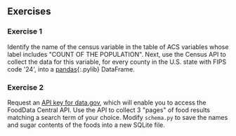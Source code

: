 ---
---

## Exercises

### Exercise 1

Identify the name of the census variable in the table of ACS variables whose
label includes "COUNT OF THE POPULATION". Next, use the Census API to collect
the data for this variable, for every county in the U.S. state with FIPS code
'24', into a [pandas](){:.pylib} DataFrame.

### Exercise 2

Request an [API key for data.gov], which will enable you to access the FoodData
Central API. Use the API to collect 3 "pages" of food results matching a search 
term of your choice. Modify `schema.py` to save the names and sugar contents of the
foods into a new SQLite file.

[API key for data.gov]: https://regulationsgov.github.io/developers/